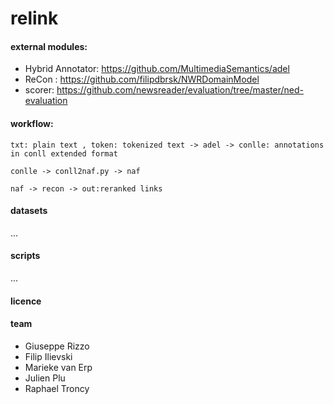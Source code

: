 # relink

#### external modules:
- Hybrid Annotator:   https://github.com/MultimediaSemantics/adel
- ReCon : https://github.com/filipdbrsk/NWRDomainModel
- scorer: https://github.com/newsreader/evaluation/tree/master/ned-evaluation

#### workflow:
    txt: plain text , token: tokenized text -> adel -> conlle: annotations in conll extended format
    
    conlle -> conll2naf.py -> naf
    
    naf -> recon -> out:reranked links
    
#### datasets
...

#### scripts
...

#### licence


#### team
* Giuseppe Rizzo 
* Filip Ilievski
* Marieke van Erp
* Julien Plu
* Raphael Troncy
